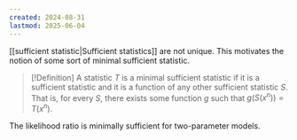 ```yaml
---
created: 2024-08-31
lastmod: 2025-06-04
---
```


[[sufficient statistic|Sufficient statistics]] are not unique. This motivates the notion of some sort of minimal sufficient statistic. 

> [!Definition]
> A statistic $T$ is a minimal sufficient statistic if it is a sufficient statistic and it is a function of any other sufficient statistic $S$. That is, for every $S$, there exists some function $g$ such that $g(S(x^n)) = T(x^n)$. 

The likelihood ratio is minimally sufficient for two-parameter models. 
